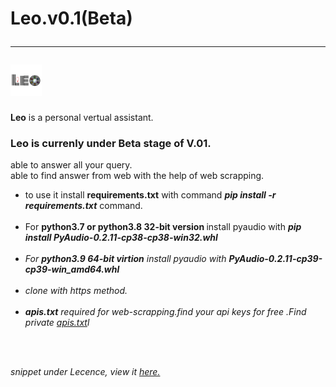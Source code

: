 # Leo.v0.1(Beta)<hr><img src="leologo.png" height="50px" width="50px">

<b>Leo</b> is a personal vertual assistant.<br>
<h3> Leo is currenly under Beta stage of V.01.</h3>
able to answer all your query.<br>
able to find answer from web with the help of web scrapping.<br>
<ul>
<li>to use it install <b>requirements.txt</b> with command <b><i>pip install -r requirements.txt</i></b> command.</li><br>
<li>For <b>python3.7 or python3.8 32-bit version </b>install pyaudio with <b><i>pip install PyAudio-0.2.11-cp38-cp38-win32.whl<i></b></li><br>
 <li>For <b>python3.9 64-bit virtion</b> install pyaudio with <b><i>PyAudio-0.2.11-cp39-cp39-win_amd64.whl<i></b></li><br>
<li>clone with https method.</li><br>
<li><b>apis.txt</b> required for web-scrapping.find your api keys for free .Find private <a href="https://github.com/tirtharajsinha/private-files/blob/main/apis.txt">apis.txt</a>l</li>
  </ul>
  <br><br>

snippet under Lecence, view it <a href="https://github.com/tirtharajsinha/vertual-assistant/blob/main/LICENSE">here.</a>
